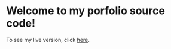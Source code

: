 # Welcome to my porfolio source code!

To see my live version, click [here](https://kyles-portfolio.vercel.app/).

